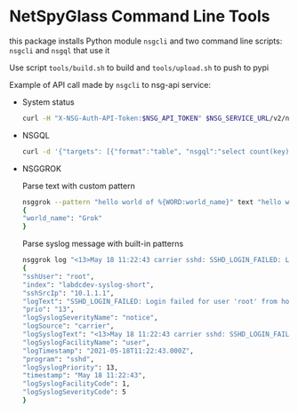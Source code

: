 # NetSpyGlass Command Line Tools

this package installs Python module `nsgcli` and two command line scripts: `nsgcli` and `nsgql` that
use it

Use script `tools/build.sh` to build and `tools/upload.sh` to push to pypi

Example of API call made by `nsgcli` to nsg-api service:

* System status

  ```bash
  curl -H "X-NSG-Auth-API-Token:$NSG_API_TOKEN" $NSG_SERVICE_URL/v2/nsg/cluster/net/1/status
  ```

* NSGQL

  ```bash
  curl -d '{"targets": [{"format":"table", "nsgql":"select count(key) from alerts"}]}' -X POST -H "X-NSG-Auth-API-Token:$NSG_API_TOKEN" $NSG_SERVICE_URL/v2/query/net/1/data/
  ```
  
* NSGGROK
  
  Parse text with custom pattern
  ```bash
  nsggrok --pattern "hello world of %{WORD:world_name}" text "hello world of Grok"
  {
  "world_name": "Grok"
  }
  ```
  
  Parse syslog message with built-in patterns
  ```bash
  nsggrok log "<13>May 18 11:22:43 carrier sshd: SSHD_LOGIN_FAILED: Login failed for user 'root' from host '10.1.1.1'"
  {
  "sshUser": "root",
  "index": "labdcdev-syslog-short",
  "sshSrcIp": "10.1.1.1",
  "logText": "SSHD_LOGIN_FAILED: Login failed for user 'root' from host '10.1.1.1'",
  "prio": "13",
  "logSyslogSeverityName": "notice",
  "logSource": "carrier",
  "logSyslogText": "<13>May 18 11:22:43 carrier sshd: SSHD_LOGIN_FAILED: Login failed for user 'root' from host '10.1.1.1'",
  "logSyslogFacilityName": "user",
  "logTimestamp": "2021-05-18T11:22:43.000Z",
  "program": "sshd",
  "logSyslogPriority": 13,
  "timestamp": "May 18 11:22:43",
  "logSyslogFacilityCode": 1,
  "logSyslogSeverityCode": 5
  }
  ```